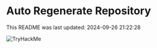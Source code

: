 # Auto Regenerate Repository

This README was last updated: 2024-09-26 21:22:28

 ![TryHackMe](https://tryhackme.com/badge/533634)